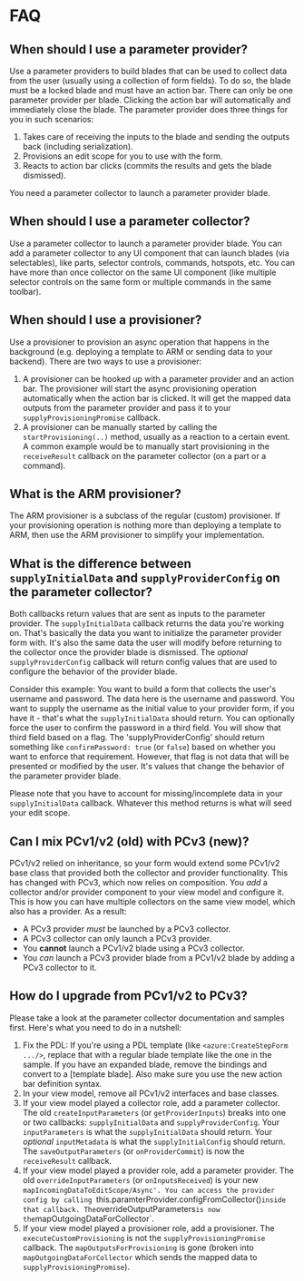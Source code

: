 
# FAQ
## When should I use a parameter provider?
Use a parameter providers to build blades that can be used to collect data from the user (usually using a collection of form fields). To do so, the blade must be a locked blade and must have an action bar. There can only be one parameter provider per blade. Clicking the action bar will automatically and immediately close the blade. The parameter provider does three things for you in such scenarios:
1. Takes care of receiving the inputs to the blade and sending the outputs back (including serialization).
2. Provisions an edit scope for you to use with the form.
3. Reacts to action bar clicks (commits the results and gets the blade dismissed).

You need a parameter collector to launch a parameter provider blade.

## When should I use a parameter collector?
Use a parameter collector to launch a parameter provider blade. You can add a parameter collector to any UI component that can launch blades (via selectables), like parts, selector controls, commands, hotspots, etc. You can have more than once collector on the same UI component (like multiple selector controls on the same form or multiple commands in the same toolbar).

## When should I use a provisioner?
Use a provisioner to provision an async operation that happens in the background (e.g. deploying a template to ARM or sending data to your backend). There are two ways to use a provisioner:
1. A provisioner can be hooked up with a parameter provider and an action bar. The provisioner will start the async provisioning operation automatically when the action bar is clicked. It will get the mapped data outputs from the parameter provider and pass it to your `supplyProvisioningPromise` callback.
2. A provisioner can be manually started by calling the `startProvisioning(..)` method, usually as a reaction to a certain event. A common example would be to manually start provisioning in the `receiveResult` callback on the parameter collector (on a part or a command).

## What is the ARM provisioner?
The ARM provisioner is a subclass of the regular (custom) provisioner. If your provisioning operation is nothing more than deploying a template to ARM, then use the ARM provisioner to simplify your implementation.

## What is the difference between `supplyInitialData` and `supplyProviderConfig` on the parameter collector?
Both callbacks return values that are sent as inputs to the parameter provider. The `supplyInitialData` callback returns the data you're working on. That's basically the data you want to initialize the parameter provider form with. It's also the same data the user will modify before returning to the collector once the provider blade is dismissed. The *optional* `supplyProviderConfig` callback will return config values that are used to configure the behavior of the provider blade.


Consider this example: You want to build a form that collects the user's username and password. The data here is the username and password. You want to supply the username as the initial value to your provider form, if you have it - that's what the `supplyInitialData` should return. You can optionally force the user to confirm the password in a third field. You will show that third field based on a flag. The 'supplyProviderConfig' should return something like `confirmPassword: true` (or `false`) based on whether you want to enforce that requirement. However, that flag is not data that will be presented or modified by the user. It's values that change the behavior of the parameter provider blade.


Please note that you have to account for missing/incomplete data in your `supplyInitialData` callback. Whatever this method returns is what will seed your edit scope.

## Can I mix PCv1/v2 (old) with PCv3 (new)?
PCv1/v2 relied on inheritance, so your form would extend some PCv1/v2 base class that provided both the collector and provider functionality. This has changed with PCv3, which now relies on composition. You *add* a collector and/or provider component to your view model and configure it. This is how you can have multiple collectors on the same view model, which also has a provider. As a result:
* A PCv3 provider *must* be launched by a PCv3 collector.
* A PCv3 collector can only launch a PCv3 provider.
* You **cannot** launch a PCv1/v2 blade using a PCv3 collector.
* You *can* launch a PCv3 provider blade from a PCv1/v2 blade by adding a PCv3 collector to it.

## How do I upgrade from PCv1/v2 to PCv3?
Please take a look at the parameter collector documentation and samples first. Here's what you need to do in a nutshell:
1. Fix the PDL: If you're using a PDL template (like `<azure:CreateStepForm .../>`, replace that with a regular blade template like the one in the sample. If you have an expanded blade, remove the bindings and convert to a [template blade]. Also make sure you use the new action bar definition syntax.
2. In your view model, remove all PCv1/v2 interfaces and base classes.
3. If your view model played a collector role, add a parameter collector. The old `createInputParameters` (or `getProviderInputs`) breaks into one or two callbacks: `supplyInitialData` and `supplyProviderConfig`. Your `inputParameters` is what the `supplyInitialData` should return. Your *optional* `inputMetadata` is what the `supplyInitialConfig` should return. The `saveOutputParameters` (or `onProviderCommit`) is now the `receiveResult` callback.
4. If your view model played a provider role, add a parameter provider. The old `overrideInputParameters` (or `onInputsReceived`) is your new `mapIncomingDataToEditScope/Async'. You can access the provider config by calling `this.paramterProvider.configFromCollector()` inside that callback. The `overrideOutputParameters` is now the `mapOutgoingDataForCollector`.
5. If your view model played a provisioner role, add a provisioner. The `executeCustomProvisioning` is not the `supplyProvisioningPromise` callback. The `mapOutputsForProvisioning` is gone (broken into `mapOutgoingDataForCollector` which sends the mapped data to `supplyProvisioningPromise`).










